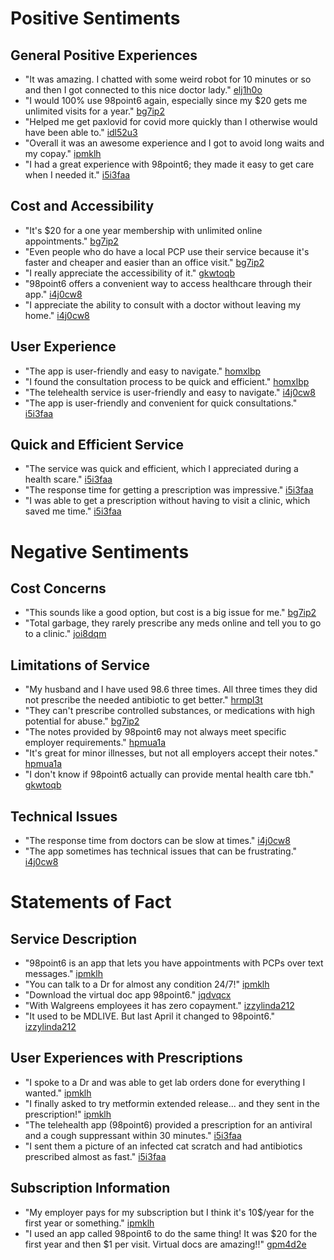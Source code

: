 # Positive Sentiments

## General Positive Experiences
- "It was amazing. I chatted with some weird robot for 10 minutes or so and then I got connected to this nice doctor lady." [elj1h0o](elj1h0o)
- "I would 100% use 98point6 again, especially since my $20 gets me unlimited visits for a year." [bg7ip2](bg7ip2)
- "Helped me get paxlovid for covid more quickly than I otherwise would have been able to." [idl52u3](idl52u3)
- "Overall it was an awesome experience and I got to avoid long waits and my copay." [ipmklh](ipmklh)
- "I had a great experience with 98point6; they made it easy to get care when I needed it." [i5i3faa](i5i3faa)

## Cost and Accessibility
- "It's $20 for a one year membership with unlimited online appointments." [bg7ip2](bg7ip2)
- "Even people who do have a local PCP use their service because it's faster and cheaper and easier than an office visit." [bg7ip2](bg7ip2)
- "I really appreciate the accessibility of it." [gkwtoqb](gkwtoqb)
- "98point6 offers a convenient way to access healthcare through their app." [i4j0cw8](i4j0cw8)
- "I appreciate the ability to consult with a doctor without leaving my home." [i4j0cw8](i4j0cw8)

## User Experience
- "The app is user-friendly and easy to navigate." [homxlbp](homxlbp)
- "I found the consultation process to be quick and efficient." [homxlbp](homxlbp)
- "The telehealth service is user-friendly and easy to navigate." [i4j0cw8](i4j0cw8)
- "The app is user-friendly and convenient for quick consultations." [i5i3faa](i5i3faa)

## Quick and Efficient Service
- "The service was quick and efficient, which I appreciated during a health scare." [i5i3faa](i5i3faa)
- "The response time for getting a prescription was impressive." [i5i3faa](i5i3faa)
- "I was able to get a prescription without having to visit a clinic, which saved me time." [i5i3faa](i5i3faa)

# Negative Sentiments

## Cost Concerns
- "This sounds like a good option, but cost is a big issue for me." [bg7ip2](bg7ip2)
- "Total garbage, they rarely prescribe any meds online and tell you to go to a clinic." [joi8dqm](joi8dqm)

## Limitations of Service
- "My husband and I have used 98.6 three times. All three times they did not prescribe the needed antibiotic to get better." [hrmpl3t](hrmpl3t)
- "They can't prescribe controlled substances, or medications with high potential for abuse." [bg7ip2](bg7ip2)
- "The notes provided by 98point6 may not always meet specific employer requirements." [hpmua1a](hpmua1a)
- "It's great for minor illnesses, but not all employers accept their notes." [hpmua1a](hpmua1a)
- "I don't know if 98point6 actually can provide mental health care tbh." [gkwtoqb](gkwtoqb)

## Technical Issues
- "The response time from doctors can be slow at times." [i4j0cw8](i4j0cw8)
- "The app sometimes has technical issues that can be frustrating." [i4j0cw8](i4j0cw8)

# Statements of Fact

## Service Description
- "98point6 is an app that lets you have appointments with PCPs over text messages." [ipmklh](ipmklh)
- "You can talk to a Dr for almost any condition 24/7!" [ipmklh](ipmklh)
- "Download the virtual doc app 98point6." [jqdvqcx](jqdvqcx)
- "With Walgreens employees it has zero copayment." [izzylinda212](izzylinda212)
- "It used to be MDLIVE. But last April it changed to 98point6." [izzylinda212](izzylinda212)

## User Experiences with Prescriptions
- "I spoke to a Dr and was able to get lab orders done for everything I wanted." [ipmklh](ipmklh)
- "I finally asked to try metformin extended release... and they sent in the prescription!" [ipmklh](ipmklh)
- "The telehealth app (98point6) provided a prescription for an antiviral and a cough suppressant within 30 minutes." [i5i3faa](i5i3faa)
- "I sent them a picture of an infected cat scratch and had antibiotics prescribed almost as fast." [i5i3faa](i5i3faa)

## Subscription Information
- "My employer pays for my subscription but I think it's 10$/year for the first year or something." [ipmklh](ipmklh)
- "I used an app called 98point6 to do the same thing! It was $20 for the first year and then $1 per visit. Virtual docs are amazing!!" [gpm4d2e](gpm4d2e)
